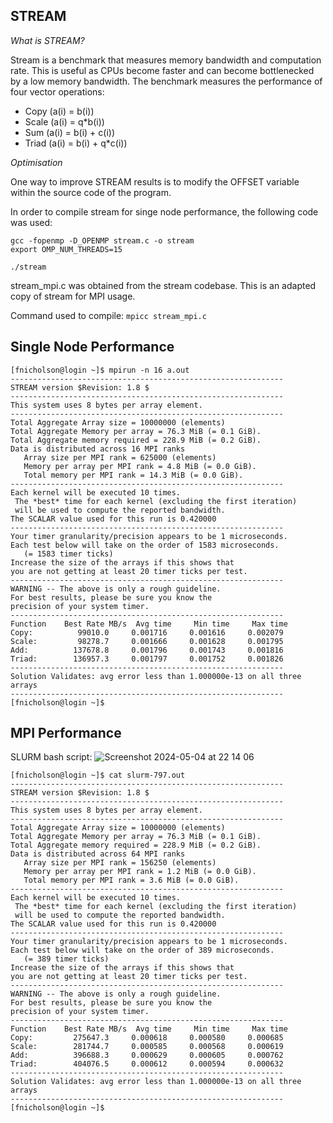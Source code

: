 STREAM
-
*What is STREAM?*

Stream is a benchmark that measures memory bandwidth and computation rate. This is useful as CPUs become faster and can become bottlenecked by a low memory bandwidth.
The benchmark measures the performance of four vector operations:

- Copy (a(i) = b(i))
- Scale (a(i) = q*b(i))
- Sum (a(i) = b(i) + c(i))
- Triad (a(i) = b(i) + q*c(i))

*Optimisation*

One way to improve STREAM results is to modify the OFFSET variable within the source code of the program.

In order to compile stream for singe node performance, the following code was used:

    gcc -fopenmp -D_OPENMP stream.c -o stream 
    export OMP_NUM_THREADS=15
    
    ./stream
    
stream_mpi.c was obtained from the stream codebase. This is an adapted copy of stream for MPI usage.

Command used to compile:
    `mpicc stream_mpi.c`


Single Node Performance
-
    [fnicholson@login ~]$ mpirun -n 16 a.out 
    -------------------------------------------------------------
    STREAM version $Revision: 1.8 $
    -------------------------------------------------------------
    This system uses 8 bytes per array element.
    -------------------------------------------------------------
    Total Aggregate Array size = 10000000 (elements)
    Total Aggregate Memory per array = 76.3 MiB (= 0.1 GiB).
    Total Aggregate memory required = 228.9 MiB (= 0.2 GiB).
    Data is distributed across 16 MPI ranks
       Array size per MPI rank = 625000 (elements)
       Memory per array per MPI rank = 4.8 MiB (= 0.0 GiB).
       Total memory per MPI rank = 14.3 MiB (= 0.0 GiB).
    -------------------------------------------------------------
    Each kernel will be executed 10 times.
     The *best* time for each kernel (excluding the first iteration)
     will be used to compute the reported bandwidth.
    The SCALAR value used for this run is 0.420000
    -------------------------------------------------------------
    Your timer granularity/precision appears to be 1 microseconds.
    Each test below will take on the order of 1583 microseconds.
       (= 1583 timer ticks)
    Increase the size of the arrays if this shows that
    you are not getting at least 20 timer ticks per test.
    -------------------------------------------------------------
    WARNING -- The above is only a rough guideline.
    For best results, please be sure you know the
    precision of your system timer.
    -------------------------------------------------------------
    Function    Best Rate MB/s  Avg time     Min time     Max time
    Copy:          99010.0     0.001716     0.001616     0.002079
    Scale:         98278.7     0.001666     0.001628     0.001795
    Add:          137678.8     0.001796     0.001743     0.001816
    Triad:        136957.3     0.001797     0.001752     0.001826
    -------------------------------------------------------------
    Solution Validates: avg error less than 1.000000e-13 on all three arrays
    -------------------------------------------------------------
    [fnicholson@login ~]$ 

MPI Performance
-
SLURM bash script:
![Screenshot 2024-05-04 at 22 14 06](https://github.com/Jackaed/UKSCC-Submission/assets/8216039/17e754f3-3647-4fbb-b425-3e7713282a0e)

    [fnicholson@login ~]$ cat slurm-797.out 
    -------------------------------------------------------------
    STREAM version $Revision: 1.8 $
    -------------------------------------------------------------
    This system uses 8 bytes per array element.
    -------------------------------------------------------------
    Total Aggregate Array size = 10000000 (elements)
    Total Aggregate Memory per array = 76.3 MiB (= 0.1 GiB).
    Total Aggregate memory required = 228.9 MiB (= 0.2 GiB).
    Data is distributed across 64 MPI ranks
       Array size per MPI rank = 156250 (elements)
       Memory per array per MPI rank = 1.2 MiB (= 0.0 GiB).
       Total memory per MPI rank = 3.6 MiB (= 0.0 GiB).
    -------------------------------------------------------------
    Each kernel will be executed 10 times.
     The *best* time for each kernel (excluding the first iteration)
     will be used to compute the reported bandwidth.
    The SCALAR value used for this run is 0.420000
    -------------------------------------------------------------
    Your timer granularity/precision appears to be 1 microseconds.
    Each test below will take on the order of 389 microseconds.
       (= 389 timer ticks)
    Increase the size of the arrays if this shows that
    you are not getting at least 20 timer ticks per test.
    -------------------------------------------------------------
    WARNING -- The above is only a rough guideline.
    For best results, please be sure you know the
    precision of your system timer.
    -------------------------------------------------------------
    Function    Best Rate MB/s  Avg time     Min time     Max time
    Copy:         275647.3     0.000618     0.000580     0.000685
    Scale:        281744.7     0.000585     0.000568     0.000619
    Add:          396688.3     0.000629     0.000605     0.000762
    Triad:        404076.5     0.000612     0.000594     0.000632
    -------------------------------------------------------------
    Solution Validates: avg error less than 1.000000e-13 on all three arrays
    -------------------------------------------------------------
    [fnicholson@login ~]$ 
